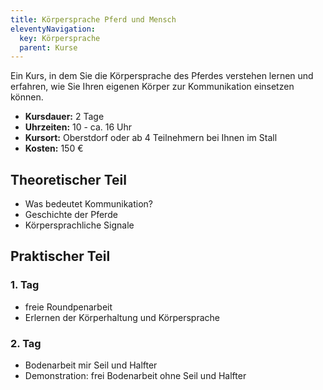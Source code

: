 ```yaml
---
title: Körpersprache Pferd und Mensch
eleventyNavigation:
  key: Körpersprache
  parent: Kurse
---
```


Ein Kurs, in dem Sie die Körpersprache des Pferdes verstehen lernen und erfahren, wie Sie Ihren eigenen Körper zur Kommunikation einsetzen können.


*  **Kursdauer:** 2 Tage
*  **Uhrzeiten:** 10 - ca. 16 Uhr
*  **Kursort:** Oberstdorf oder ab 4 Teilnehmern bei Ihnen im Stall
*  **Kosten:** 150 €


## Theoretischer Teil

*  Was bedeutet Kommunikation?
*  Geschichte der Pferde
*  Körpersprachliche Signale


## Praktischer Teil

### 1. Tag

*  freie Roundpenarbeit
*  Erlernen der Körperhaltung und Körpersprache


### 2. Tag

*  Bodenarbeit mir Seil und Halfter
*  Demonstration: frei Bodenarbeit ohne Seil und Halfter
